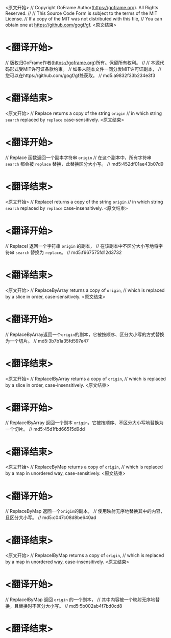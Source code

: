 
<原文开始>
// Copyright GoFrame Author(https://goframe.org). All Rights Reserved.
//
// This Source Code Form is subject to the terms of the MIT License.
// If a copy of the MIT was not distributed with this file,
// You can obtain one at https://github.com/gogf/gf.
<原文结束>

# <翻译开始>
// 版权归GoFrame作者(https://goframe.org)所有。保留所有权利。
//
// 本源代码形式受MIT许可证条款约束。
// 如果未随本文件一同分发MIT许可证副本，
// 您可以在https://github.com/gogf/gf处获取。
// md5:a9832f33b234e3f3
# <翻译结束>


<原文开始>
// Replace returns a copy of the string `origin`
// in which string `search` replaced by `replace` case-sensitively.
<原文结束>

# <翻译开始>
// Replace 函数返回一个副本字符串 `origin`
// 在这个副本中，所有字符串 `search` 都会被 `replace` 替换，此替换区分大小写。
// md5:452df01ae43b07d9
# <翻译结束>


<原文开始>
// ReplaceI returns a copy of the string `origin`
// in which string `search` replaced by `replace` case-insensitively.
<原文结束>

# <翻译开始>
// ReplaceI 返回一个字符串 `origin` 的副本，
// 在该副本中不区分大小写地将字符串 `search` 替换为 `replace`。
// md5:f667575fd12d3732
# <翻译结束>


<原文开始>
// ReplaceByArray returns a copy of `origin`,
// which is replaced by a slice in order, case-sensitively.
<原文结束>

# <翻译开始>
// ReplaceByArray返回一个`origin`的副本，它被按顺序、区分大小写的方式替换为一个切片。
// md5:3b7b1a35fd597e47
# <翻译结束>


<原文开始>
// ReplaceIByArray returns a copy of `origin`,
// which is replaced by a slice in order, case-insensitively.
<原文结束>

# <翻译开始>
// ReplaceIByArray 返回一个副本 `origin`，它被按顺序、不区分大小写地替换为一个切片。
// md5:45d1fbd66515d9dd
# <翻译结束>


<原文开始>
// ReplaceByMap returns a copy of `origin`,
// which is replaced by a map in unordered way, case-sensitively.
<原文结束>

# <翻译开始>
// ReplaceByMap 返回一个`origin`的副本，
// 使用映射无序地替换其中的内容，且区分大小写。
// md5:c047c08d8be640ad
# <翻译结束>


<原文开始>
// ReplaceIByMap returns a copy of `origin`,
// which is replaced by a map in unordered way, case-insensitively.
<原文结束>

# <翻译开始>
// ReplaceIByMap 返回 `origin` 的一个副本，
// 其中内容被一个映射无序地替换，且替换时不区分大小写。
// md5:5b002ab4f7bd0cd8
# <翻译结束>

